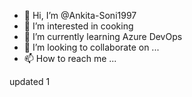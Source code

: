 - 👋 Hi, I’m @Ankita-Soni1997
- 👀 I’m interested in cooking
- 🌱 I’m currently learning Azure DevOps
- 💞️ I’m looking to collaborate on ...
- 📫 How to reach me ...

updated 1

<!---
Ankita-Soni1997/Ankita-Soni1997 is a ✨ special ✨ repository because its `README.md` (this file) appears on your GitHub profile.
You can click the Preview link to take a look at your changes.
--->
